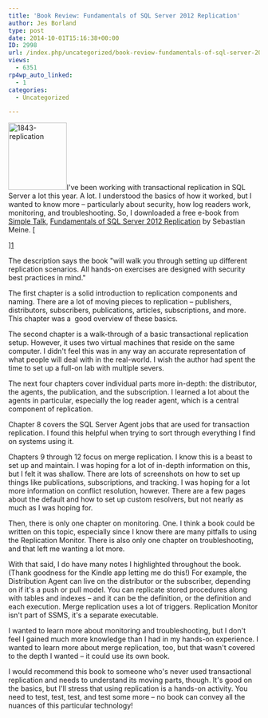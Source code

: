 ```yaml
---
title: 'Book Review: Fundamentals of SQL Server 2012 Replication'
author: Jes Borland
type: post
date: 2014-10-01T15:16:38+00:00
ID: 2998
url: /index.php/uncategorized/book-review-fundamentals-of-sql-server-2012-replication/
views:
  - 6351
rp4wp_auto_linked:
  - 1
categories:
  - Uncategorized

---
```

[<img class="alignleft wp-image-2999 size-full" src="https://lessthandot.z19.web.core.windows.net/wp-content/uploads/2014/10/1843-replication.png" alt="1843-replication" width="117" height="135" />][1]I've been working with transactional replication in SQL Server a lot this year. A lot. I understood the basics of how it worked, but I wanted to know more – particularly about security, how log readers work, monitoring, and troubleshooting. So, I downloaded a free e-book from <a href="https://www.simple-talk.com/" target="_blank">Simple Talk</a>, <a href="https://www.simple-talk.com/books/sql-books/fundamentals-of-sql-server-2012-replication-by-sebastian-meine/" target="_blank">Fundamentals of SQL Server 2012 Replication</a> by Sebastian Meine. [
  
][1] 

The description says the book "will walk you through setting up different replication scenarios. All hands-on exercises are designed with security best practices in mind."

The first chapter is a solid introduction to replication components and naming. There are a lot of moving pieces to replication – publishers, distributors, subscribers, publications, articles, subscriptions, and more. This chapter was a  good overview of these basics.

The second chapter is a walk-through of a basic transactional replication setup. However, it uses two virtual machines that reside on the same computer. I didn't feel this was in any way an accurate representation of what people will deal with in the real-world. I wish the author had spent the time to set up a full-on lab with multiple severs.

The next four chapters cover individual parts more in-depth: the distributor, the agents, the publication, and the subscription. I learned a lot about the agents in particular, especially the log reader agent, which is a central component of replication.

Chapter 8 covers the SQL Server Agent jobs that are used for transaction replication. I found this helpful when trying to sort through everything I find on systems using it.

Chapters 9 through 12 focus on merge replication. I know this is a beast to set up and maintain. I was hoping for a lot of in-depth information on this, but I felt it was shallow. There are lots of screenshots on how to set up things like publications, subscriptions, and tracking. I was hoping for a lot more information on conflict resolution, however. There are a few pages about the default and how to set up custom resolvers, but not nearly as much as I was hoping for.

Then, there is only one chapter on monitoring. One. I think a book could be written on this topic, especially since I know there are many pitfalls to using the Replication Monitor. There is also only one chapter on troubleshooting, and that left me wanting a lot more.

With that said, I do have many notes I highlighted throughout the book. (Thank goodness for the Kindle app letting me do this!) For example, the Distribution Agent can live on the distributor or the subscriber, depending on if it's a push or pull model. You can replicate stored procedures along with tables and indexes – and it can be the definition, or the definition and each execution. Merge replication uses a lot of triggers. Replication Monitor isn't part of SSMS, it's a separate executable.

I wanted to learn more about monitoring and troubleshooting, but I don't feel I gained much more knowledge than I had in my hands-on experience. I wanted to learn more about merge replication, too, but that wasn't covered to the depth I wanted – it could use its own book.

I would recommend this book to someone who's never used transactional replication and needs to understand its moving parts, though. It's good on the basics, but I'll stress that using replication is a hands-on activity. You need to test, test, test, and test some more – no book can convey all the nuances of this particular technology!

 [1]: https://www.simple-talk.com/books/sql-books/fundamentals-of-sql-server-2012-replication-by-sebastian-meine/
